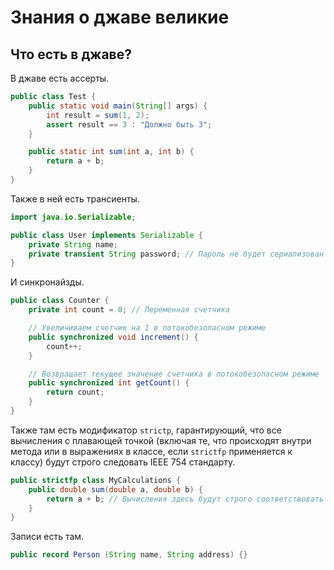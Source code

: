 # Знания о джаве великие

## Что есть в джаве?

В джаве есть ассерты.

```java
public class Test {
    public static void main(String[] args) {
        int result = sum(1, 2);
        assert result == 3 : "Должно быть 3";
    }

    public static int sum(int a, int b) {
        return a + b;
    }
}
```

Также в ней есть трансиенты.

```java
import java.io.Serializable;

public class User implements Serializable {
    private String name;
    private transient String password; // Пароль не будет сериализован
}
```

И синкронайзды.

```java
public class Counter {
    private int count = 0; // Переменная счетчика

    // Увеличиваем счетчик на 1 в потокобезопасном режиме
    public synchronized void increment() {
        count++;
    }

    // Возвращает текущее значение счетчика в потокобезопасном режиме
    public synchronized int getCount() {
        return count;
    }
}
```

Также там есть модификатор `strictp`, гарантирующий, что все вычисления с плавающей точкой (включая те, что происходят внутри метода или в выражениях в классе, если `strictfp` применяется к классу) будут строго следовать IEEE 754 стандарту. 

```java
public strictfp class MyCalculations {
    public double sum(double a, double b) {
        return a + b; // Вычисления здесь будут строго соответствовать IEEE 754
    }
}
```

Записи есть там.

```java
public record Person (String name, String address) {}
```
